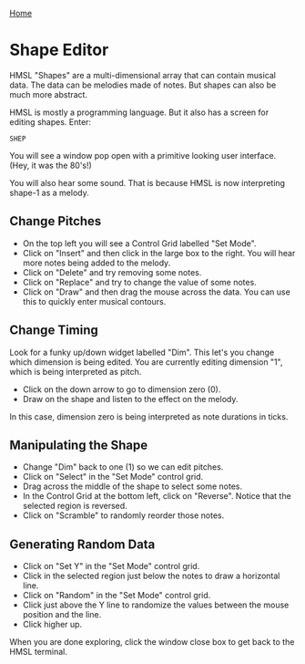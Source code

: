 [Home](../)

# Shape Editor

HMSL "Shapes" are a multi-dimensional array that can contain musical data.
The data can be melodies made of notes. But shapes can also be much more abstract.

HMSL is mostly a programming language. But it also has a screen for editing shapes. Enter:

    SHEP

You will see a window pop open with a primitive looking user interface.
(Hey, it was the 80's!) 

You will also hear some sound. That is because HMSL is now interpreting 
shape-1 as a melody.

## Change Pitches

* On the top left you will see a Control Grid labelled "Set Mode".
* Click on "Insert" and then click in the large box to the right. You will hear more notes being added to the melody.
* Click on "Delete" and try removing some notes.
* Click on "Replace" and try to change the value of some notes.
* Click on "Draw" and then drag the mouse across the data. You can use this to quickly enter musical contours.

## Change Timing

Look for a funky up/down widget labelled "Dim". This let's you change which dimension is being edited.
You are currently editing dimension "1", which is being interpreted as pitch.

* Click on the down arrow to go to dimension zero (0).
* Draw on the shape and listen to the effect on the melody.

In this case, dimension zero is being interpreted as note durations in ticks.

## Manipulating the Shape

* Change "Dim" back to one (1) so we can edit pitches.
* Click on "Select" in the "Set Mode" control grid.
* Drag across the middle of the shape to select some notes.
* In the Control Grid at the bottom left, click on "Reverse". Notice that the selected region is reversed.
* Click on "Scramble" to randomly reorder those notes.

## Generating Random Data

* Click on "Set Y" in the "Set Mode" control grid.
* Click in the selected region just below the notes to draw a horizontal line.
* Click on "Random" in the "Set Mode" control grid.
* Click just above the Y line to randomize the values between the mouse position and the line.
* Click higher up.

When you are done exploring, click the window close box to get back to the HMSL terminal.
